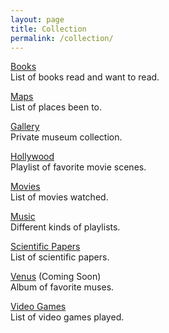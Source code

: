 ```yaml
---
layout: page
title: Collection
permalink: /collection/
---
```


<a href="https://www.goodreads.com/review/list/95737422?shelf=read&sort=date_added">Books</a>
<br>
List of books read and want to read.

[Maps](/maps)
<br>
List of places been to.

<a href="">Gallery</a>
<br>
Private museum collection.

<a href="https://www.youtube.com/playlist?list=PL3IOQtA2di8P_t579vfZJUjdLs8fgK0H8">Hollywood</a>
<br>
Playlist of favorite movie scenes.

<a href="https://www.imdb.com/user/ur85826373/watchlist?sort=date_added%2Cdesc&view=detail">Movies</a>
<br>
List of movies watched.

<a href="https://www.youtube.com/playlist?list=PL3IOQtA2di8P_t579vfZJUjdLs8fgK0H8">Music</a>
<br>
Different kinds of playlists.

<a href="https://search.worldcat.org/lists/e5a60fd2-2a1c-4955-ad18-7e11acc51338">Scientific Papers</a>
<br>
List of scientific papers.

<a href="">Venus</a> (Coming Soon)
<br>
Album of favorite muses.

<a href="https://www.imdb.com/list/ls567765043">Video Games</a>
<br>
List of video games played.
